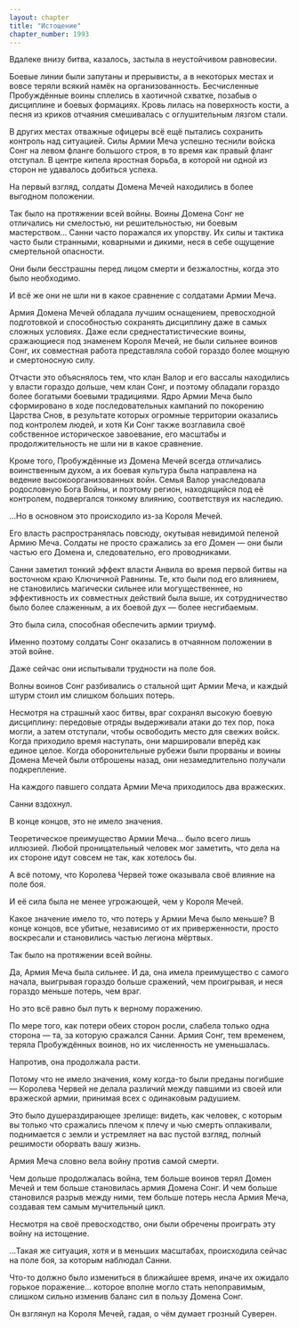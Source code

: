 ```yaml
---
layout: chapter
title: "Истощение"
chapter_number: 1993
---
```




Вдалеке внизу битва, казалось, застыла в неустойчивом равновесии.

Боевые линии были запутаны и прерывисты, а в некоторых местах и вовсе теряли всякий намёк на организованность. Бесчисленные Пробуждённые воины сплелись в хаотичной схватке, позабыв о дисциплине и боевых формациях. Кровь лилась на поверхность кости, а песня из криков отчаяния смешивалась с оглушительным лязгом стали.

В других местах отважные офицеры всё ещё пытались сохранить контроль над ситуацией. Силы Армии Меча успешно теснили войска Сонг на левом фланге большого строя, в то время как правый фланг отступал. В центре кипела яростная борьба, в которой ни одной из сторон не удавалось добиться успеха.

На первый взгляд, солдаты Домена Мечей находились в более выгодном положении.

Так было на протяжении всей войны. Воины Домена Сонг не отличались ни смелостью, ни решительностью, ни боевым мастерством... Санни часто поражался их упорству. Их силы и тактика часто были странными, коварными и дикими, неся в себе ощущение смертельной опасности.

Они были бесстрашны перед лицом смерти и безжалостны, когда это было необходимо.

И всё же они не шли ни в какое сравнение с солдатами Армии Меча.

Армия Домена Мечей обладала лучшим оснащением, превосходной подготовкой и способностью сохранять дисциплину даже в самых сложных условиях. Даже если среднестатистические воины, сражающиеся под знаменем Короля Мечей, не были сильнее воинов Сонг, их совместная работа представляла собой гораздо более мощную и смертоносную силу.

Отчасти это объяснялось тем, что клан Валор и его вассалы находились у власти гораздо дольше, чем клан Сонг, и поэтому обладали гораздо более богатыми боевыми традициями. Ядро Армии Меча было сформировано в ходе последовательных кампаний по покорению Царства Снов, в результате которых огромные территории оказались под контролем людей, и хотя Ки Сонг также возглавила своё собственное историческое завоевание, его масштабы и продолжительность не шли ни в какое сравнение.

Кроме того, Пробуждённые из Домена Мечей всегда отличались воинственным духом, а их боевая культура была направлена на ведение высокоорганизованных войн. Семья Валор унаследовала родословную Бога Войны, и поэтому регион, находящийся под её контролем, подвергался тонкому влиянию, соответствуя их наследию.

...Но в основном это происходило из-за Короля Мечей.

Его власть распространялась повсюду, окутывая невидимой пеленой Армию Меча. Солдаты не просто сражались за его Домен — они были частью его Домена и, следовательно, его проводниками.

Санни заметил тонкий эффект власти Анвила во время первой битвы на восточном краю Ключичной Равнины. Те, кто были под его влиянием, не становились магически сильнее или могущественнее, но эффективность их совместных действий была выше, их сотрудничество было более слаженным, а их боевой дух — более несгибаемым.

Это была сила, способная обеспечить армии триумф.

Именно поэтому солдаты Сонг оказались в отчаянном положении в этой войне.

Даже сейчас они испытывали трудности на поле боя.

Волны воинов Сонг разбивались о стальной щит Армии Меча, и каждый штурм стоил им слишком больших потерь.

Несмотря на страшный хаос битвы, враг сохранял высокую боевую дисциплину: передовые отряды выдерживали атаки до тех пор, пока могли, а затем отступали, чтобы освободить место для свежих войск. Когда приходило время наступать, они маршировали вперёд как единое целое. Когда оборонительные рубежи были прорваны и воины Домена Мечей были отброшены назад, они незамедлительно получали подкрепление.

На каждого павшего солдата Армии Меча приходилось два вражеских.

Санни вздохнул.

В конце концов, это не имело значения.

Теоретическое преимущество Армии Меча... было всего лишь иллюзией. Любой проницательный человек мог заметить, что дела на их стороне идут совсем не так, как хотелось бы.

А всё потому, что Королева Червей тоже оказывала своё влияние на поле боя.

И её сила была не менее угрожающей, чем у Короля Мечей.

Какое значение имело то, что потерь у Армии Меча было меньше? В конце концов, все убитые, независимо от их приверженности, просто воскресали и становились частью легиона мёртвых.

Так было на протяжении всей войны.

Да, Армия Меча была сильнее. И да, она имела преимущество с самого начала, выигрывая гораздо больше сражений, чем проигрывая, и неся гораздо меньше потерь, чем враг.

Но это всё равно был путь к верному поражению.

По мере того, как потери обеих сторон росли, слабела только одна сторона — та, за которую сражался Санни. Армия Сонг, тем временем, теряла Пробуждённых воинов, но их численность не уменьшалась.

Напротив, она продолжала расти.

Потому что не имело значения, кому когда-то были преданы погибшие — Королева Червей не делала различий между павшими из своей или вражеской армии, принимая всех с одинаковым радушием.

Это было душераздирающее зрелище: видеть, как человек, с которым вы только что сражались плечом к плечу и чью смерть оплакивали, поднимается с земли и устремляет на вас пустой взгляд, полный решимости оборвать вашу жизнь.

Армия Меча словно вела войну против самой смерти.

Чем дольше продолжалась война, тем больше воинов терял Домен Мечей и тем больше становилась армия Домена Сонг. И чем больше становился разрыв между ними, тем больше потерь несла Армия Меча, создавая тем самым мучительный цикл.

Несмотря на своё превосходство, они были обречены проиграть эту войну на истощение.

...Такая же ситуация, хотя и в меньших масштабах, происходила сейчас на поле боя, за которым наблюдал Санни.

Что-то должно было измениться в ближайшее время, иначе их ожидало горькое поражение... которое вполне могло стать непоправимым, слишком сильно изменив баланс сил в пользу Домена Сонг.

Он взглянул на Короля Мечей, гадая, о чём думает грозный Суверен.

